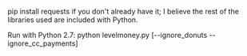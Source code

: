pip install requests if you don't already have it; I believe the rest of the libraries used are included with Python.

Run with Python 2.7:
python levelmoney.py [--ignore_donuts --ignore_cc_payments]
